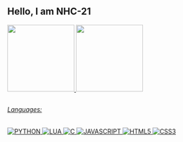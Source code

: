 ## Hello, I am NHC-21
 <div>
  <a href="https://github.com/NHC-21">
  <img height="152em" src="https://github-readme-stats.vercel.app/api?username=NHC-21&show_icons=true&theme=vue-dark&include_all_commits=true&count_private=true"/>
  <img height="152em" src="https://github-readme-stats.vercel.app/api/top-langs/?username=NHC-21&layout=compact&langs_count=7&theme=vue-dark"/>
</div>

##  

###### Languages:
<div>
 <img src="https://img.shields.io/badge/-PYTHON-3776AB?logo=PYTHON&logoColor=yellow&labelColor=3776AB" alt="PYTHON" />
 <img src="https://img.shields.io/badge/-LUA-2C2D72?logo=LUA&logoColor=white&labelColor=2C2D72" alt="LUA" />
 <img src="https://img.shields.io/badge/-LANGUAGE C-00599C?logo=c&logoColor=white&labelColor=00599C" alt="C" />
 <img src="https://img.shields.io/badge/-JAVASCRIPT-F7DF1E?logo=JAVASCRIPT&logoColor=black&labelColor=F7DF1E" alt="JAVASCRIPT" />
 <img src="https://img.shields.io/badge/-HTML5-E34F26?logo=HTML5&logoColor=white&labelColor=E34F26" alt="HTML5" /> 
 <img src="https://img.shields.io/badge/-CSS3-1572B6?logo=CSS3&logoColor=white&labelColor=1572B6" alt="CSS3" /> 
</div>
 
 
##
